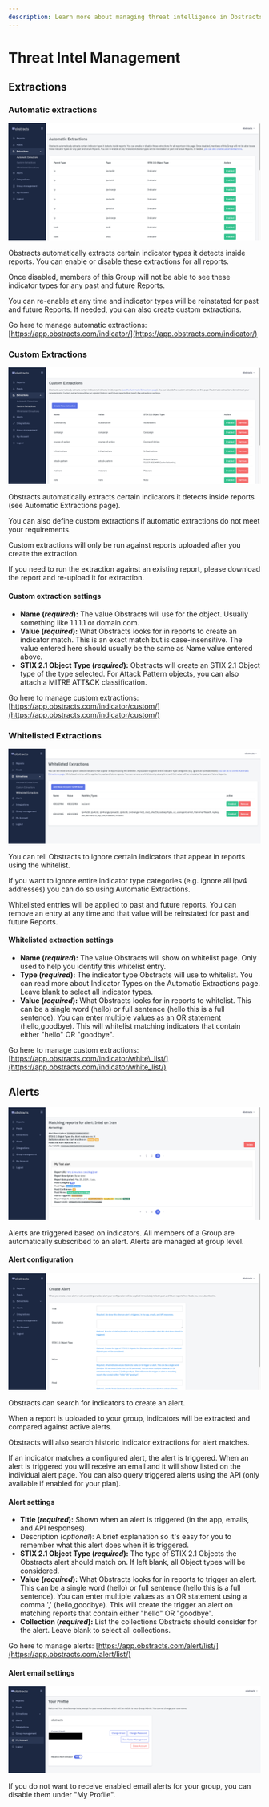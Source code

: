 ```yaml
---
description: Learn more about managing threat intelligence in Obstracts.
---
```


# Threat Intel Management

## Extractions

### Automatic extractions

![Obstracts Automatic extractions](../.gitbook/assets/obstracts-automatic-extractions.png)

Obstracts automatically extracts certain indicator types it detects inside reports. You can enable or disable these extractions for all reports.

Once disabled, members of this Group will not be able to see these indicator types for any past and future Reports.

You can re-enable at any time and indicator types will be reinstated for past and future Reports. If needed, you can also create custom extractions.

Go here to manage automatic extractions: [https://app.obstracts.com/indicator/](https://app.obstracts.com/indicator/)

### Custom Extractions

![Obstracts Custom extractions](../.gitbook/assets/obstracts-custom-extractions.png)

Obstracts automatically extracts certain indicators it detects inside reports \(see Automatic Extractions page\).

You can also define custom extractions if automatic extractions do not meet your requirements.

Custom extractions will only be run against reports uploaded after you create the extraction.

If you need to run the extraction against an existing report, please download the report and re-upload it for extraction.

#### **Custom extraction settings**

* **Name \(**_**required**_**\):** The value Obstracts will use for the object. Usually something like 1.1.1.1 or domain.com.
* **Value \(**_**required**_**\):** What Obstracts looks for in reports to create an indicator match. This is an exact match but is case-insensitive. The value entered here should usually be the same as Name value entered above.
* **STIX 2.1 Object Type \(**_**required**_**\):** Obstracts will create an STIX 2.1 Object type of the type selected. For Attack Pattern objects, you can also attach a MITRE ATT&CK classification.

Go here to manage custom extractions: [https://app.obstracts.com/indicator/custom/](https://app.obstracts.com/indicator/custom/)

### Whitelisted Extractions

![Obstracts Whitelisted extractions](../.gitbook/assets/obstracts-whitelisted-extractions.png)

You can tell Obstracts to ignore certain indicators that appear in reports using the whitelist.

If you want to ignore entire indicator type categories \(e.g. ignore all ipv4 addresses\) you can do so using Automatic Extractions.

Whitelisted entries will be applied to past and future reports. You can remove an entry at any time and that value will be reinstated for past and future Reports.

#### **Whitelisted extraction settings**

* **Name \(**_**required**_**\):** The value Obstracts will show on whitelist page. Only used to help you identify this whitelist entry.
* **Type \(**_**required**_**\):** The indicator type Obstracts will use to whitelist. You can read more about Indicator Types on the Automatic Extractions page. Leave blank to select all indicator types.
* **Value \(**_**required**_**\):** What Obstracts looks for in reports to whitelist. This can be a single word \(hello\) or full sentence \(hello this is a full sentence\). You can enter multiple values as an OR statement \(hello,goodbye\). This will whitelist matching indicators that contain either "hello" OR "goodbye".

Go here to manage custom extractions: [https://app.obstracts.com/indicator/white\_list/](https://app.obstracts.com/indicator/white_list/)

## Alerts

![Obstracts Alert page](../.gitbook/assets/obstracts-triggered-alerts.png)

Alerts are triggered based on indicators. All members of a Group are automatically subscribed to an alert. Alerts are managed at group level.

#### Alert configuration

![Obstracts Alert config](../.gitbook/assets/obstracts-alert-config.png)

Obstracts can search for indicators to create an alert.

When a report is uploaded to your group, indicators will be extracted and compared against active alerts.

Obstracts will also search historic indicator extractions for alert matches.

If an indicator matches a configured alert, the alert is triggered. When an alert is triggered you will receive an email and it will show listed on the individual alert page. You can also query triggered alerts using the API \(only available if enabled for your plan\).

#### **Alert settings**

* **Title \(**_**required**_**\):** Shown when an alert is triggered \(in the app, emails, and API responses\).
* Description \(_optional_\): A brief explanation so it's easy for you to remember what this alert does when it is triggered.
* **STIX 2.1 Object Type \(**_**required**_**\):** The type of STIX 2.1 Objects the Obstracts alert should match on. If left blank, all Object types will be considered.
* **Value \(**_**required**_**\):** What Obstracts looks for in reports to trigger an alert. This can be a single word \(hello\) or full sentence \(hello this is a full sentence\). You can enter multiple values as an OR statement using a comma ',' \(hello,goodbye\). This will create the trigger an alert on matching reports that contain either "hello" OR "goodbye".
* **Collection \(**_**required**_**\):** List the collections Obstracts should consider for the alert. Leave blank to select all collections.

Go here to manage alerts: [https://app.obstracts.com/alert/list/](https://app.obstracts.com/alert/list/)

#### Alert email settings

![Obstracts My account](../.gitbook/assets/obstracts-my-account.png)

If you do not want to receive enabled email alerts for your group, you can disable them under "My Profile".

